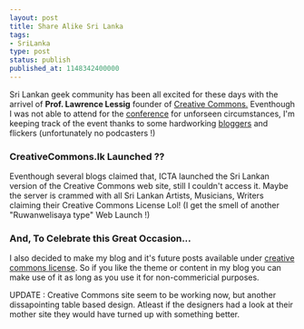 ```yaml
---
layout: post
title: Share Alike Sri Lanka
tags:
- SriLanka
type: post
status: publish
published_at: 1148342400000
---
```

Sri Lankan geek community has been all excited for these days with the arrivel of <strong>Prof. Lawrence Lessig</strong> founder of <a title="Creative Commons Web Site" href="http://www.creativecommons.com">Creative Commons.</a> Eventhough I was not able to attend for the <a title="FossLK web site" href="http://www.foss.lk/">conference</a> for unforseen circumstances, I'm keeping track of the event thanks to some hardworking <a href="http://budlite.blogspot.com/2006/05/foss-ed-for-geeks-day-1.html">bloggers</a> and flickers (unfortunately no podcasters !)
<h3>CreativeCommons.lk Launched ??</h3>
Eventhough several blogs claimed that, ICTA launched the Sri Lankan version of the Creative Commons web site, still I couldn't access it. Maybe the server is crammed with all Sri Lankan Artists, Musicians, Writers claiming their Creative Commons License Lol! (I get the smell of another "Ruwanwelisaya type" Web Launch !)
<h3>And, To Celebrate this Great Occasion...</h3>
I also decided to make my blog and it's future posts available under <a href="http://creativecommons.org/licenses/by-nc-sa/2.5/">creative commons license</a>. So if you like the theme or content in my blog you can make use of it as long as you use it for non-commericial purposes.

UPDATE : Creative Commons site seem to be working now, but another dissapointing table based design. Atleast if the designers had a look at their mother site they would have turned up with something better.
